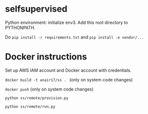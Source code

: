# selfsupervised

Python environment: initialize env3. Add this root directory to PYTHONPATH.

Do `pip install -r requirements.txt` and `pip install -e vendor/...`

# Docker instructions

Set up AWS IAM account and Docker account with credentials.

`docker build -t anair17/ss . ` (only on system code changes)

`docker push` (only on system code changes)

`python ss/remote/provision.py`

`python ss/remote/run.py`
